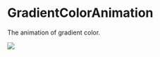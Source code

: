 # GradientColorAnimation
The animation of gradient color.

![](https://github.com/xq0216/GradientColorAnimation/tree/master/XQGradient/_mov.gif)
